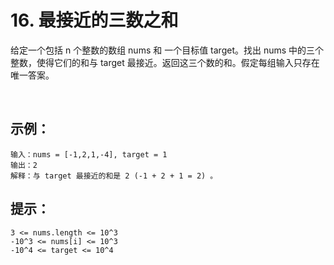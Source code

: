 # 16. 最接近的三数之和


给定一个包括 n 个整数的数组 nums 和 一个目标值 target。找出 nums 中的三个整数，使得它们的和与 target 最接近。返回这三个数的和。假定每组输入只存在唯一答案。

 

## 示例：
```
输入：nums = [-1,2,1,-4], target = 1
输出：2
解释：与 target 最接近的和是 2 (-1 + 2 + 1 = 2) 。
```

## 提示：
```
3 <= nums.length <= 10^3
-10^3 <= nums[i] <= 10^3
-10^4 <= target <= 10^4
```
